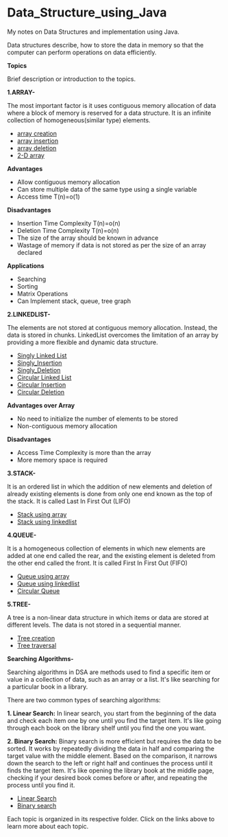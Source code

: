 # Data_Structure_using_Java
My notes on Data Structures and implementation using Java.

Data structures describe, how to store the data in memory so that the computer can perform operations on data efficiently.

**Topics**

Brief description or introduction to the topics.

**1.ARRAY-**

The most important factor is it uses contiguous memory allocation of data where a block of memory is reserved for a data structure.
It is an infinite collection of homogeneous(similar type) elements.

- [array creation](src/arrays/array_creation.java)
- [array insertion](src/arrays/array_insertion.java)
- [array deletion](src/arrays/array_deletion.java)
- [2-D array](src/arrays/two_D_array.java)

**Advantages**
- Allow contiguous memory allocation
- Can store multiple data of the same type using a single variable
- Access time T(n)=o(1)

**Disadvantages**
- Insertion Time Complexity T(n)=o(n)
- Deletion Time Complexity T(n)=o(n)
- The size of the array should be known in advance
- Wastage of memory if data is not stored as per the size of an array declared

**Applications**
- Searching
- Sorting
- Matrix Operations
- Can Implement stack, queue, tree graph


**2.LINKEDLIST-**

The elements are not stored at contiguous memory allocation. Instead, the data is stored in chunks. LinkedList overcomes the limitation of an array by providing a more flexible and dynamic data structure.

- [Singly Linked List](src/linkedlist/Single_LL.java)
- [Singly_Insertion](src/linkedlist/SinglyLL_insertion.java)
- [Singly_Deletion](src/linkedlist/SinglyLL_deletion.java)
- [Circular Linked List](src/linkedlist/Circular_LL.java)
- [Circular Insertion](src/linkedlist/CircularLL_insertion.java)
- [Circular Deletion](src/linkedlist/CircularLL_deletion.java)

**Advantages over Array**
- No need to initialize the number of elements to be stored
- Non-contiguous memory allocation

**Disadvantages**
- Access Time Complexity is more than the array
- More memory space is required


**3.STACK-**

It is an ordered list in which the addition of new elements and deletion of already existing elements is done from only one end known as the top of the stack. 
It is called Last In First Out (LIFO)

- [Stack using array](src/stack/stack_Array.java)
- [Stack using linkedlist](src/stack/stack_LinkedList.java)

  
**4.QUEUE-**

It is a homogeneous collection of elements in which new elements are added at one end called the rear, and the existing element is deleted from the other end called the front. 
It is called First In First Out (FIFO)

- [Queue using array](src/queue/queue_array.java)
- [Queue using linkedlist](src/queue/queue_LinkedList.java)
- [Circular Queue](src/queue/Circular_queue_array.java)


**5.TREE-**

A tree is a non-linear data structure in which items or data are stored at different levels.
The data is not stored in a sequential manner.

- [Tree creation](src/tree/tree_creation.java)
- [Tree traversal](src/tree/tree_traversal.java)




**Searching Algorithms-**

Searching algorithms in DSA are methods used to find a specific item or value in a collection of data, such as an array or a list. It's like searching for a particular book in a library.

There are two common types of searching algorithms:

**1. Linear Search:** In linear search, you start from the beginning of the data and check each item one by one until you find the target item. It's like going through each book on the library shelf until you find the one you want.

**2. Binary Search:** Binary search is more efficient but requires the data to be sorted. It works by repeatedly dividing the data in half and comparing the target value with the middle element. Based on the comparison, it narrows down the search to the left or right half and continues the process until it finds the target item. It's like opening the library book at the middle page, checking if your desired book comes before or after, and repeating the process until you find it.

- [Linear Search](src/searching/linear_search.java)
- [Binary search](src/searching/binary_search.java)

  

Each topic is organized in its respective folder. Click on the links above to learn more about each topic.
